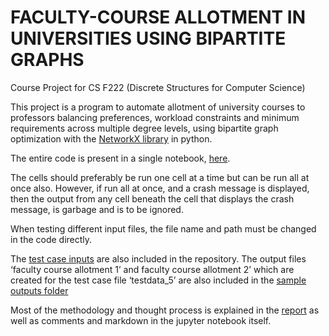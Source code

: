 # FACULTY-COURSE ALLOTMENT IN UNIVERSITIES USING BIPARTITE GRAPHS

Course Project for CS F222 (Discrete Structures for Computer Science)   

This project is a program to automate allotment of university courses to professors balancing preferences, workload constraints and minimum requirements across multiple degree levels, using bipartite graph optimization with the [NetworkX library](https://networkx.org/) in python.    

The entire code is present in a single notebook, [here](https://github.com/RishabhKhandelwal-17/faculty-course-allotment-automation/blob/main/allotment%20automater.ipynb).

The cells should preferably be run one cell at a time but can be run all at once also. However, if run all at once, and a crash message is displayed, then the output from any cell beneath the cell that displays the crash message, is garbage and is to be ignored.

When testing different input files, the file name and path must be changed in the code directly. 

The [test case inputs](https://github.com/RishabhKhandelwal-17/faculty-course-allotment-automation/tree/main/input%20test%20cases) are also included in the repository.
The output files ‘faculty course allotment 1’ and faculty course allotment 2’ which are created for the test case file ‘testdata_5’ are also included in the [sample outputs folder](https://github.com/RishabhKhandelwal-17/faculty-course-allotment-automation/tree/main/sample%20outputs)

Most of the methodology and thought process is explained in the [report](https://github.com/RishabhKhandelwal-17/faculty-course-allotment-automation/blob/main/project%20report.pdf) as well as comments and markdown in the jupyter notebook itself.


